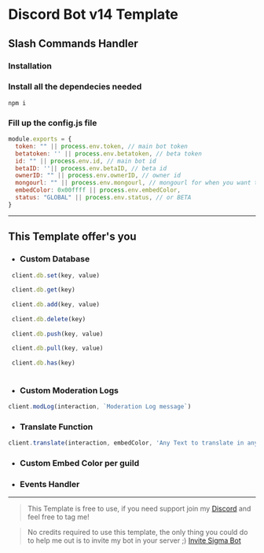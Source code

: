  # Discord Bot v14 Template
 ## Slash Commands Handler 
 ### Installation

 ###  Install all the dependecies needed
 ```shell
 npm i
 ```

 ### Fill up the config.js file
```js
module.exports = {
  token: "" || process.env.token, // main bot token
  betatoken: '' || process.env.betatoken, // beta token
  id: "" || process.env.id, // main bot id
  betaID: ''|| process.env.betaID, // beta id
  ownerID: "" || process.env.ownerID, // owner id
  mongourl: "" || process.env.mongourl, // mongourl for when you want to use the Database
  embedColor: 0x00ffff || process.env.embedColor,
  status: "GLOBAL" || process.env.status, // or BETA
}
```

 -----
## This Template offer's you

 * ### Custom Database 
 ```js
  client.db.set(key, value)
  
  client.db.get(key)
  
  client.db.add(key, value)
  
  client.db.delete(key)
  
  client.db.push(key, value)
  
  client.db.pull(key, value)
  
  client.db.has(key)  
   
  ```

* ### Custom Moderation Logs
```js
client.modLog(interaction, `Moderation Log message`)
```

* ### Translate Function

```js
client.translate(interaction, embedColor, 'Any Text to translate in any language to any language', "Albanian") // language = every language that is supported by google translate
```

* ### Custom Embed Color per guild

* ### Events Handler

------

> This Template is free to use, if you need support join my [Discord](https://sigmaxii.com/support) and feel free to tag me! 

> No credits required to use this template, the only thing you could do to help me out is to invite my bot in your server ;) [Invite Sigma Bot](https://sigmaxii.com/invite)
